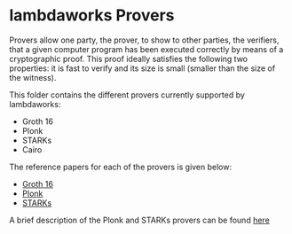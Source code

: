 # lambdaworks Provers

Provers allow one party, the prover, to show to other parties, the verifiers, that a given computer program has been executed correctly by means of a cryptographic proof. This proof ideally satisfies the following two properties: it is fast to verify and its size is small (smaller than the size of the witness). 

This folder contains the different provers currently supported by lambdaworks:
- Groth 16
- Plonk
- STARKs
- Cairo

The reference papers for each of the provers is given below:
- [Groth 16](https://eprint.iacr.org/2016/260)
- [Plonk](https://eprint.iacr.org/2019/953)
- [STARKs](https://eprint.iacr.org/2018/046.pdf)

A brief description of the Plonk and STARKs provers can be found [here](https://github.com/lambdaclass/lambdaworks/tree/main/docs/src)

